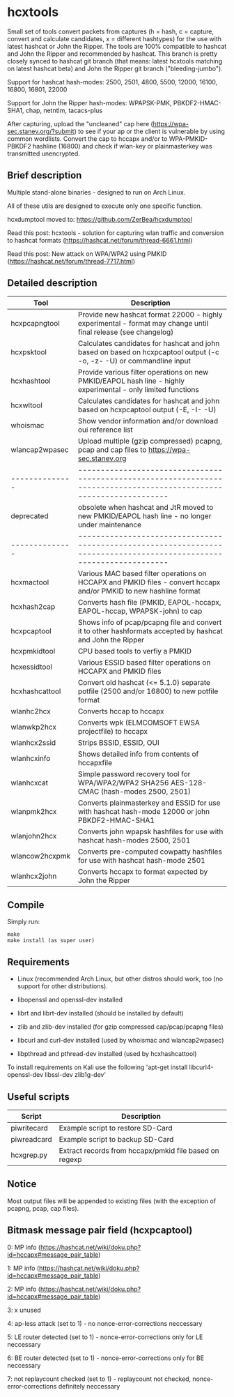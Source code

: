 hcxtools
==============

Small set of tools convert packets from captures (h = hash, c = capture, convert and
calculate candidates, x = different hashtypes) for the use with latest hashcat
or John the Ripper. The tools are 100% compatible to hashcat and John the Ripper
and recommended by hashcat. This branch is pretty closely synced to hashcat git branch
(that means: latest hcxtools matching on latest hashcat beta) and John the Ripper
git branch ("bleeding-jumbo").

Support for hashcat hash-modes: 2500, 2501, 4800, 5500, 12000, 16100, 16800, 16801, 22000
 
Support for John the Ripper hash-modes: WPAPSK-PMK, PBKDF2-HMAC-SHA1, chap, netntlm, tacacs-plus

After capturing, upload the "uncleaned" cap here (https://wpa-sec.stanev.org/?submit)
to see if your ap or the client is vulnerable by using common wordlists.
Convert the cap to hccapx and/or to WPA-PMKID-PBKDF2 hashline (16800) and check if wlan-key
or plainmasterkey was transmitted unencrypted.


Brief description
--------------

Multiple stand-alone binaries - designed to run on  Arch Linux.

All of these utils are designed to execute only one specific function.

hcxdumptool moved to: https://github.com/ZerBea/hcxdumptool

Read this post: hcxtools - solution for capturing wlan traffic and conversion to hashcat formats (https://hashcat.net/forum/thread-6661.html)

Read this post: New attack on WPA/WPA2 using PMKID (https://hashcat.net/forum/thread-7717.html)




Detailed description
--------------

| Tool           | Description                                                                                                          |
| -------------- | -------------------------------------------------------------------------------------------------------------------- |
| hcxpcapngtool  | Provide new hashcat format 22000 - highly experimental - format may change until final release (see changelog)       |
| hcxpsktool     | Calculates candidates for hashcat and john based on based on hcxpcaptool output (-c -o, -z- -U) or commandline input |
| hcxhashtool    | Provide various filter operations on new PMKID/EAPOL hash line - highly experimental - only limited functions        |
| hcxwltool      | Calculates candidates for hashcat and john based on hcxpcaptool output (-E, -I- -U)                                  |
| whoismac       | Show vendor information and/or download oui reference list                                                           |
| wlancap2wpasec | Upload multiple (gzip compressed) pcapng, pcap and cap files to https://wpa-sec.stanev.org                           |
| -------------- | -------------------------------------------------------------------------------------------------------------------- |
| deprecated     | obsolete when hashcat and JtR moved to new PMKID/EAPOL hash line - no longer under maintenance                       |
| -------------- | -------------------------------------------------------------------------------------------------------------------- |
| hcxmactool     | Various MAC based filter operations on HCCAPX and PMKID files - convert hccapx and/or PMKID to new hashline format   |
| hcxhash2cap    | Converts hash file (PMKID, EAPOL-hccapx, EAPOL-hccap, WPAPSK-john) to cap                                            |
| hcxpcaptool    | Shows info of pcap/pcapng file and convert it to other hashformats accepted by hashcat and John the Ripper           |
| hcxpmkidtool   | CPU based tools to verfiy a PMKID                                                                                    |
| hcxessidtool   | Various ESSID based filter operations on HCCAPX and PMKID files                                                      |
| hcxhashcattool | Convert old hashcat (<= 5.1.0) separate potfile (2500 and/or 16800) to new potfile format                            |
| wlanhc2hcx     | Converts hccap to hccapx                                                                                             |
| wlanwkp2hcx    | Converts wpk (ELMCOMSOFT EWSA projectfile) to hccapx                                                                 |
| wlanhcx2ssid   | Strips BSSID, ESSID, OUI                                                                                             |
| wlanhcxinfo    | Shows detailed info from contents of hccapxfile                                                                      |
| wlanhcxcat     | Simple password recovery tool for WPA/WPA2/WPA2 SHA256 AES-128-CMAC (hash-modes 2500, 2501)                          |
| wlanpmk2hcx    | Converts plainmasterkey and ESSID for use with hashcat hash-mode 12000 or john PBKDF2-HMAC-SHA1                      |
| wlanjohn2hcx   | Converts john wpapsk hashfiles for use with hashcat hash-modes 2500, 2501                                            |
| wlancow2hcxpmk | Converts pre-computed cowpatty hashfiles for use with hashcat hash-mode 2501                                         |
| wlanhcx2john   | Converts hccapx to format expected by John the Ripper                                                                |


Compile
--------------

Simply run:

```
make
make install (as super user)
```


Requirements
--------------

* Linux (recommended Arch Linux, but other distros should work, too (no support for other distributions).

* libopenssl and openssl-dev installed

* librt and librt-dev installed (should be installed by default)

* zlib and zlib-dev installed (for gzip compressed cap/pcap/pcapng files)

* libcurl and curl-dev installed (used by whoismac and wlancap2wpasec)

* libpthread and pthread-dev installed (used by hcxhashcattool)

To install requirements on Kali use the following 'apt-get install libcurl4-openssl-dev libssl-dev zlib1g-dev'


Useful scripts
--------------

| Script       | Description                                              |
| ------------ | -------------------------------------------------------- |
| piwritecard  | Example script to restore SD-Card                        |
| piwreadcard  | Example script to backup SD-Card                         |
| hcxgrep.py   | Extract records from hccapx/pmkid file based on regexp   |


Notice
--------------

Most output files will be appended to existing files (with the exception of pcapng, pcap, cap files).


Bitmask message pair field (hcxpcaptool)
--------------

0: MP info (https://hashcat.net/wiki/doku.php?id=hccapx#message_pair_table)

1: MP info (https://hashcat.net/wiki/doku.php?id=hccapx#message_pair_table)

2: MP info (https://hashcat.net/wiki/doku.php?id=hccapx#message_pair_table)

3: x unused

4: ap-less attack (set to 1) - no nonce-error-corrections neccessary

5: LE router detected (set to 1) - nonce-error-corrections only for LE neccessary

6: BE router detected (set to 1) - nonce-error-corrections only for BE neccessary

7: not replaycount checked (set to 1) - replaycount not checked, nonce-error-corrections definitely neccessary

